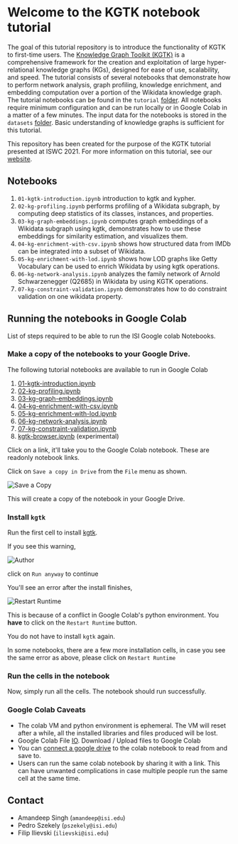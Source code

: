 # Welcome to the KGTK notebook tutorial

The goal of this tutorial repository is to introduce the functionality of KGTK to first-time users. The [Knowledge Graph Toolkit (KGTK)](https://kgtk.readthedocs.io/en/latest/) is a comprehensive framework for the creation and exploitation of large hyper-relational knowledge graphs (KGs), designed for ease of use, scalability, and speed. The tutorial consists of several notebooks that demonstrate how to perform network analysis, graph profiling, knowledge enrichment, and embedding computation over a portion of the Wikidata knowledge graph. The tutorial notebooks can be found in the `tutorial` [folder](https://github.com/usc-isi-i2/kgtk-notebooks/tree/main/tutorial). All notebooks require minimum configuration and can be run locally or in Google Colab in a matter of a few minutes. The input data for the notebooks is stored in the `datasets` [folder](https://github.com/usc-isi-i2/kgtk-notebooks/tree/main/datasets). Basic understanding of knowledge graphs is sufficient for this tutorial. 

This repository has been created for the purpose of the KGTK tutorial presented at ISWC 2021. For more information on this tutorial, see our [website](https://usc-isi-i2.github.io/kgtk-tutorial-iswc-2021/).

## Notebooks

1. `01-kgtk-introduction.ipynb` introduction to kgtk and kypher.
2.  `02-kg-profiling.ipynb` performs profiling of a Wikidata subgraph, by computing deep statistics of its classes, instances, and properties.
3. `03-kg-graph-embeddings.ipynb` computes graph embeddings of a Wikidata subgraph using kgtk, demonstrates how to use these embeddings for similarity estimation, and visualizes them.
4. `04-kg-enrichment-with-csv.ipynb` shows how structured data from IMDb can be integrated into a subset of Wikidata.
5. `05-kg-enrichment-with-lod.ipynb` shows how LOD graphs like Getty Vocabulary can be used to enrich Wikidata by using kgtk operations.
6. `06-kg-network-analysis.ipynb` analyzes the family network of Arnold Schwarzenegger (Q2685) in Wikidata by using KGTK operations.
7. `07-kg-constraint-validation.ipynb` demonstrates how to do constraint validation on one wikidata property.

## Running the notebooks in Google Colab

List of steps required to be able to run the ISI Google colab Notebooks.

### Make a copy of the notebooks to your Google Drive.

The following tutorial notebooks are available to run in Google Colab

1. [01-kgtk-introduction.ipynb](https://colab.research.google.com/drive/1GF5QLc1JBviLltAbSqn5oPOOXbLQway4?usp=sharing)
2. [02-kg-profiling.ipynb](https://colab.research.google.com/drive/1hKh1ZVEgFKTcQjzW0yQ4G4xrEc3rBv91?usp=sharing)
3. [03-kg-graph-embeddings.ipynb](https://colab.research.google.com/drive/1A55l10voA4jnjoju3fojJWY3buLfaR4i?usp=sharing)
4. [04-kg-enrichment-with-csv.ipynb](https://colab.research.google.com/drive/1WMPPe1IlpdI3QB6UX-bPmM5Zj5y9BNUh?usp=sharing)
5. [05-kg-enrichment-with-lod.ipynb](https://colab.research.google.com/drive/1g6m3Fy98emr2U21iTvgG1nZiFILJ-uTu?usp=sharing)
6. [06-kg-network-analysis.ipynb](https://colab.research.google.com/drive/1SiVlseUDeYpAJuL9nTrowafdvHSltsrC?usp=sharing)
7. [07-kg-constraint-validation.ipynb](https://colab.research.google.com/drive/1VfAKIN5ApNkdPu1gFoILO0ZwMAoeap66?usp=sharing)
8. [kgtk-browser.ipynb](https://colab.research.google.com/drive/1_nPKCGswbDzuxJBrSHmqZNSOVVFQkAGY?usp=sharing) (experimental)

Click on a link, it'll take you to the Google Colab notebook. These are readonly notebook links. 

Click on `Save a copy in Drive` from the `File` menu as shown.

![Save a Copy](media/readme-1.png "Save a copy")

This will create a copy of the notebook in your Google Drive.

### Install `kgtk`

Run the first cell to install [kgtk](https://github.com/usc-isi-i2/kgtk).

If you see this warning,

![Author](media/readme-3.png)

click on `Run anyway` to continue

You'll see an error after the install finishes,

![Restart Runtime](media/readme-2.png "Restart Runtime")

This is because of a conflict in Google Colab's python environment. You **have** to click on
the `Restart Runtime` button. 

You do not have to install `kgtk` again. 

In some notebooks, there are a few more installation cells, in case you see the same error as above, 
please click on `Restart Runtime`

### Run  the cells in the notebook

Now, simply run all the cells. The notebook should run successfully.

### Google Colab Caveats

- The colab VM and python environment is ephemeral. The VM will reset after a while, all the installed libraries and files produced will be lost. 
- Google Colab File [IO](https://colab.research.google.com/notebooks/io.ipynb). Download / Upload files to Google Colab
- You can [connect a google drive](https://www.marktechpost.com/2019/06/07/how-to-connect-google-colab-with-google-drive/) to the colab notebook to read from and save to.
- Users can run the same colab notebook by sharing it with a link. This can have unwanted complications in case multiple people run the same cell at the same time.




## Contact
* Amandeep Singh (`amandeep@isi.edu`)
* Pedro Szekely (`pszekely@isi.edu`)
* Filip Ilievski (`ilievski@isi.edu`)
